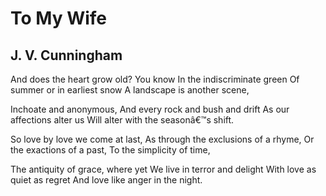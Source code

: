# To My Wife
## J. V. Cunningham
And does the heart grow old? You know
In the indiscriminate green
Of summer or in earliest snow
A landscape is another scene,

Inchoate and anonymous,
And every rock and bush and drift
As our affections alter us
Will alter with the seasonâ€™s shift.

So love by love we come at last,
As through the exclusions of a rhyme,
Or the exactions of a past,
To the simplicity of time,

The antiquity of grace, where yet
We live in terror and delight
With love as quiet as regret
And love like anger in the night.